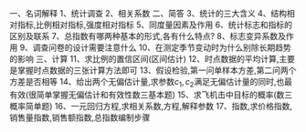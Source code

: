 一、名词解释
 1、统计调查
 2、相关系数
 二、简答
 3、统计的三大含义
 4、结构相对指标,比例相对指标,强度相对指标
 5、同度量因素及作用
 6、统计标志和指标的区别及联系
 7、总指数有哪两种基本的形式,各有什么特点?
 8、标志变异系数及作用
 9、调查问卷的设计需要注意什么
 10、在测定季节变动时为什么别除长期趋势的影响
 三、计算
 11、求比例的置信区间(区间估计)
 12、时点数据的平均计算,主要是掌握时点数据的三张计算方法即可
 13、假设检验,第一问单样本方差,第二问两个方差是否相等
 14、给出两个无偏估计量,求参数$c_1,c_2$满足无偏估计量的同时,也最有效(很简单掌握无偏估计和有效性数三基本题)
 15、求飞机击中目标的概率(数三概率简单题)
 16、一元回归方程,求相关系数,方程,解释参数
 17、指数,求价格指数,销售量指数,销售额指数,总指数编制步骤
 ​

 